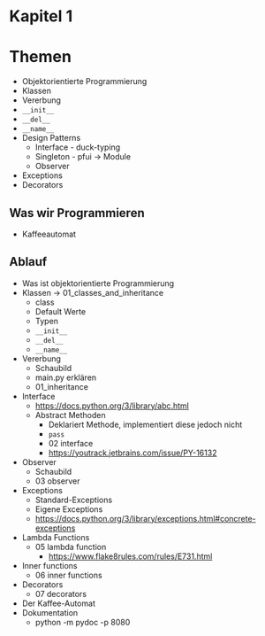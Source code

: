 # Kapitel 1

# Themen
* Objektorientierte Programmierung
* Klassen
* Vererbung
* `__init__`
* `__del__`
* `__name__`
* Design Patterns
  * Interface - duck-typing
  * Singleton - pfui -> Module
  * Observer
* Exceptions
* Decorators

## Was wir Programmieren
* Kaffeeautomat

## Ablauf
* Was ist objektorientierte Programmierung
* Klassen -> 01_classes_and_inheritance
  * class
  * Default Werte
  * Typen
  * `__init__`
  * `__del__`
  * `__name__`
* Vererbung
  * Schaubild 
  * main.py erklären
  * 01_inheritance
* Interface
  * https://docs.python.org/3/library/abc.html
  * Abstract Methoden
    * Deklariert Methode, implementiert diese jedoch nicht
    * `pass`
    * 02 interface
    * https://youtrack.jetbrains.com/issue/PY-16132
* Observer
  * Schaubild
  * 03 observer
* Exceptions
  * Standard-Exceptions
  * Eigene Exceptions
  * https://docs.python.org/3/library/exceptions.html#concrete-exceptions
* Lambda Functions
  * 05 lambda function
    * https://www.flake8rules.com/rules/E731.html
* Inner functions
  * 06 inner functions
* Decorators
  * 07 decorators
* Der Kaffee-Automat
* Dokumentation
  * python -m pydoc -p 8080